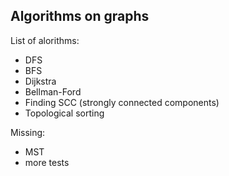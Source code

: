 ## Algorithms on graphs

List of alorithms:

* DFS
* BFS
* Dijkstra
* Bellman-Ford
* Finding SCC (strongly connected components)
* Topological sorting

Missing:

* MST
* more tests